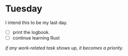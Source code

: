 # Tuesday

I intend this to be my last day.
- [ ] print the logbook.
- [ ] continue learning Rust

*if any work-related task shows up, it becomes a priority.*